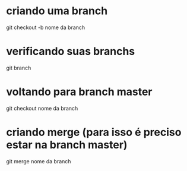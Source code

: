 # criando uma branch
git checkout -b nome da branch

# verificando suas branchs

git branch

# voltando para branch master

git checkout nome da branch

# criando merge (para isso é preciso estar na branch master)

git merge nome da branch